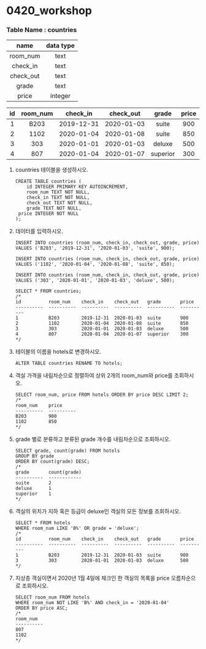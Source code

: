 # 0420_workshop

### Table Name : countries

|   name    | data type |
| :-------: | :-------: |
| room_num  |   text    |
| check_in  |   text    |
| check_out |   text    |
|   grade   |   text    |
|   price   |  integer  |

|  id  | room_num |  check_in  | check_out  |  grade   | price |
| :--: | :------: | :--------: | :--------: | :------: | :---: |
|  1   |   B203   | 2019-12-31 | 2020-01-03 |  suite   |  900  |
|  2   |   1102   | 2020-01-04 | 2020-01-08 |  suite   |  850  |
|  3   |   303    | 2020-01-01 | 2020-01-03 |  deluxe  |  500  |
|  4   |   807    | 2020-01-04 | 2020-01-07 | superior |  300  |

1. countries 테이블을 생성하시오.

   ```sqlite
   CREATE TABLE countries (
       id INTEGER PRIMARY KEY AUTOINCREMENT,
       room_num TEXT NOT NULL,
       check_in TEXT NOT NULL,
       check_out TEXT NOT NULL,
       grade TEXT NOT NULL,
   	price INTEGER NOT NULL
   );
   ```

2. 데이터를 입력하시오.

   ```sqlite
   INSERT INTO countries (room_num, check_in, check_out, grade, price) 
   VALUES ('B203', '2019-12-31', '2020-01-03', 'suite', 900);
   
   INSERT INTO countries (room_num, check_in, check_out, grade, price)
   VALUES ('1102', '2020-01-04', '2020-01-08', 'suite', 850);
   
   INSERT INTO countries (room_num, check_in, check_out, grade, price)
   VALUES ('303', '2020-01-01', '2020-01-03', 'deluxe', 500);
   
   SELECT * FROM countries;
   /*
   id          room_num    check_in    check_out   grade       price     
   ----------  ----------  ----------  ----------  ----------  ----------
   1           B203        2019-12-31  2020-01-03  suite       900       
   2           1102        2020-01-04  2020-01-08  suite       850       
   3           303         2020-01-01  2020-01-03  deluxe      500       
   4           807         2020-01-04  2020-01-07  superior    300
   */
   ```

3. 테이블의 이름을 hotels로 변경하시오.

   ```sqlite
   ALTER TABLE countries RENAME TO hotels;
   ```

4. 객실 가격을 내림차순으로 정렬하여 상위 2개의 room_num와 price를 조회하시오.

   ```sqlite
   SELECT room_num, price FROM hotels ORDER BY price DESC LIMIT 2;
   /*
   room_num    price     
   ----------  ----------
   B203        900       
   1102        850
   */
   ```

5. grade 별로 분류하고 분류된 grade 개수를 내림차순으로 조회하시오.

   ```sqlite
   SELECT grade, count(grade) FROM hotels                            
   GROUP BY grade
   ORDER BY count(grade) DESC;
   /*
   grade       count(grade)
   ----------  ------------
   suite       2           
   deluxe      1           
   superior    1
   */
   ```

6. 객실의 위치가 지하 혹은 등급이 deluxe인 객실의 모든 정보를 조회하시오.

   ```sqlite
   SELECT * FROM hotels
   WHERE room_num LIKE 'B%' OR grade = 'deluxe';
   /*
   id          room_num    check_in    check_out   grade       price     
   ----------  ----------  ----------  ----------  ----------  ----------
   1           B203        2019-12-31  2020-01-03  suite       900       
   3           303         2020-01-01  2020-01-03  deluxe      500
   */
   ```

7. 지상층 객실이면서 2020년 1월 4일에 체크인 한 객실의 목록을 price 오름차순으로 조회하시오.

   ```sqlite
   SELECT room_num FROM hotels
   WHERE room_num NOT LIKE 'B%' AND check_in = '2020-01-04'
   ORDER BY price ASC;
   /*
   room_num  
   ----------
   807       
   1102
   */
   ```